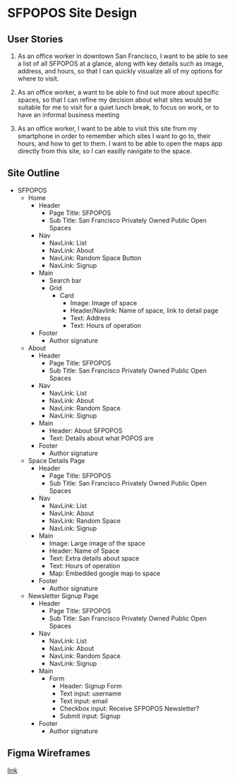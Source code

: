 # SFPOPOS Site Design

## User Stories

1. As an office worker in downtown San Francisco, I want to be able to see a list of all SFPOPOS at a glance, along with key details such as image, address, and hours, so that I can quickly visualize all of my options for where to visit.

2. As an office worker, a want to be able to find out more about specific spaces, so that I can refine my decision about what sites would be suitable for me to visit for a quiet lunch break, to focus on work, or to have an informal business meeting

3. As an office worker, I want to be able to visit this site from my smartphone in order to remember which sites I want to go to, their hours, and how to get to them. I want to be able to open the maps app directly from this site, so I can easilly navigate to the space.

## Site Outline

- SFPOPOS
    - Home
        - Header
            - Page Title: SFPOPOS
            - Sub Title: San Francisco Privately Owned Public Open Spaces
        - Nav
            - NavLink: List
            - NavLink: About
            - NavLink: Random Space Button
            - NavLink: Signup
        - Main
            - Search bar
            - Grid
                - Card
                    - Image: Image of space
                    - Header/Navlink: Name of space, link to detail page
                    - Text: Address
                    - Text: Hours of operation
        - Footer
            - Author signature
    - About
        - Header
            - Page Title: SFPOPOS
            - Sub Title: San Francisco Privately Owned Public Open Spaces
        - Nav
            - NavLink: List
            - NavLink: About
            - NavLink: Random Space
            - NavLink: Signup
        - Main
            - Header: About SFPOPOS
            - Text: Details about what POPOS are
        - Footer
            - Author signature
    - Space Details Page
        - Header
            - Page Title: SFPOPOS
            - Sub Title: San Francisco Privately Owned Public Open Spaces
        - Nav
            - NavLink: List
            - NavLink: About
            - NavLink: Random Space
            - NavLink: Signup
        - Main
            - Image: Large image of the space
            - Header: Name of Space
            - Text: Extra details about space
            - Text: Hours of operation
            - Map: Embedded google map to space
        - Footer
            - Author signature
    - Newsletter Signup Page
        - Header
            - Page Title: SFPOPOS
            - Sub Title: San Francisco Privately Owned Public Open Spaces
        - Nav
            - NavLink: List
            - NavLink: About
            - NavLink: Random Space
            - NavLink: Signup
        - Main
            - Form
                - Header: Signup Form
                - Text input: username
                - Text input: email
                - Checkbox input: Receive SFPOPOS Newsletter?
                - Submit input: Signup
        - Footer
            - Author signature

## Figma Wireframes

[link](https://www.figma.com/file/xLJ0XaTNeThI1zTJztLHBT/SFPOPOS?node-id=4%3A2&t=oJ8xnQzmx4CJetBO-1)
